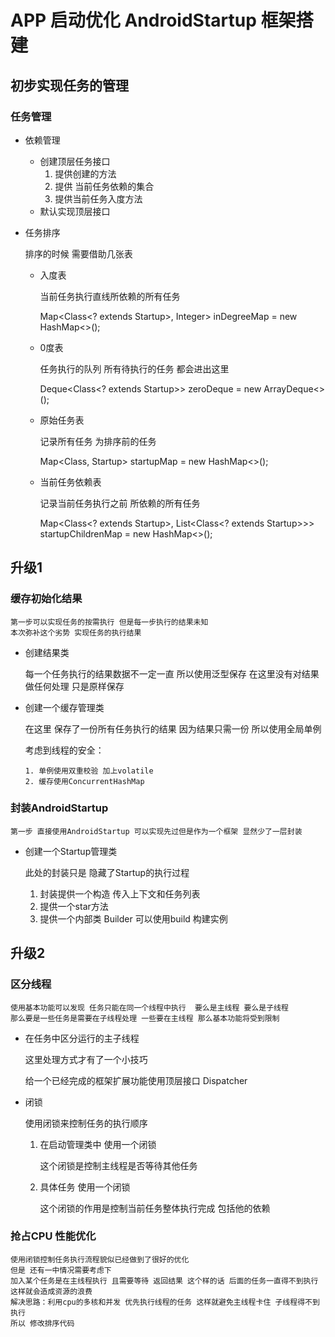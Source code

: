 # APP 启动优化 AndroidStartup 框架搭建

## 初步实现任务的管理

### 任务管理

- 依赖管理

    - 创建顶层任务接口
        1. 提供创建的方法
        2. 提供 当前任务依赖的集合
        3. 提供当前任务入度方法
    - 默认实现顶层接口
- 任务排序

  排序的时候 需要借助几张表

    - 入度表

      当前任务执行直线所依赖的所有任务

      Map<Class<? extends Startup>, Integer> inDegreeMap = new HashMap<>();

    - 0度表

      任务执行的队列 所有待执行的任务 都会进出这里

      Deque<Class<? extends Startup>> zeroDeque = new ArrayDeque<>();

    - 原始任务表

      记录所有任务 为排序前的任务

      Map<Class<? extends Startup>, Startup<?>> startupMap = new HashMap<>();

    - 当前任务依赖表

      记录当前任务执行之前 所依赖的所有任务

      Map<Class<? extends Startup>, List<Class<? extends Startup>>> startupChildrenMap = new
      HashMap<>();

## 升级1

### 缓存初始化结果

    第一步可以实现任务的按需执行 但是每一步执行的结果未知
    本次弥补这个劣势 实现任务的执行结果

- 创建结果类

  每一个任务执行的结果数据不一定一直 所以使用泛型保存 在这里没有对结果做任何处理 只是原样保存

- 创建一个缓存管理类

  在这里 保存了一份所有任务执行的结果 因为结果只需一份 所以使用全局单例

  考虑到线程的安全：

      1. 单例使用双重校验 加上volatile 
      2. 缓存使用ConcurrentHashMap

### 封装AndroidStartup

    第一步 直接使用AndroidStartup 可以实现先过但是作为一个框架 显然少了一层封装

- 创建一个Startup管理类

  此处的封装只是 隐藏了Startup的执行过程

    1. 封装提供一个构造 传入上下文和任务列表
    2. 提供一个star方法
    3. 提供一个内部类 Builder 可以使用build 构建实例

## 升级2

### 区分线程

    使用基本功能可以发现 任务只能在同一个线程中执行  要么是主线程 要么是子线程
    那么要是一些任务是需要在子线程处理 一些要在主线程 那么基本功能将受到限制

- 在任务中区分运行的主子线程

  这里处理方式才有了一个小技巧

  给一个已经完成的框架扩展功能使用顶层接口 Dispatcher

- 闭锁

  使用闭锁来控制任务的执行顺序

    1. 在启动管理类中 使用一个闭锁

       这个闭锁是控制主线程是否等待其他任务

    2. 具体任务 使用一个闭锁

       这个闭锁的作用是控制当前任务整体执行完成 包括他的依赖

### 抢占CPU 性能优化

    使用闭锁控制任务执行流程貌似已经做到了很好的优化
    但是 还有一中情况需要考虑下
    加入某个任务是在主线程执行 且需要等待 返回结果 这个样的话 后面的任务一直得不到执行
    这样就会造成资源的浪费 
    解决思路：利用cpu的多核和并发 优先执行线程的任务 这样就避免主线程卡住 子线程得不到执行
    所以 修改排序代码
    